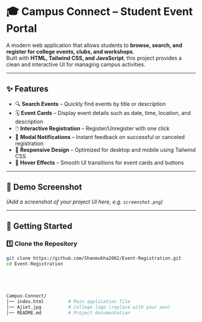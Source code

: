 # 🎓 Campus Connect – Student Event Portal

A modern web application that allows students to **browse, search, and register for college events, clubs, and workshops**.  
Built with **HTML, Tailwind CSS, and JavaScript**, this project provides a clean and interactive UI for managing campus activities.  

---

## ✨ Features
- 🔍 **Search Events** – Quickly find events by title or description  
- 🗓️ **Event Cards** – Display event details such as date, time, location, and description  
- 🖱️ **Interactive Registration** – Register/Unregister with one click  
- 🎉 **Modal Notifications** – Instant feedback on successful or canceled registration  
- 📱 **Responsive Design** – Optimized for desktop and mobile using Tailwind CSS  
- 🎨 **Hover Effects** – Smooth UI transitions for event cards and buttons  

---

## 📸 Demo Screenshot
*(Add a screenshot of your project UI here, e.g. `screenshot.png`)*  

---

## 🚀 Getting Started

### 1️⃣ Clone the Repository
```bash
git clone https://github.com/Shanmukha2002/Event-Registration.git
cd Event-Registration





Campus-Connect/
│── index.html         # Main application file
│── Ajiet.jpg          # College logo (replace with your own)
│── README.md          # Project documentation
